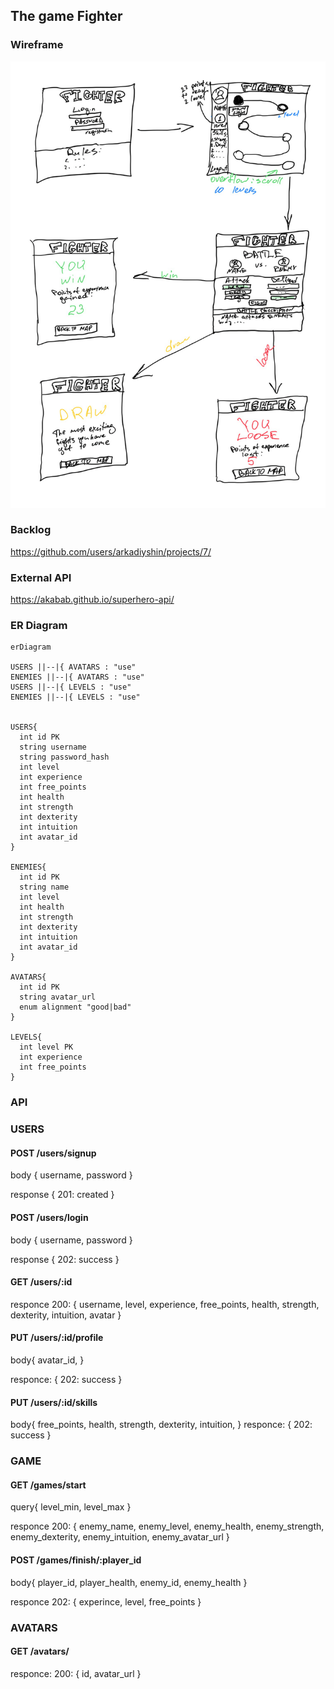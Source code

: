 ## The game Fighter 

### Wireframe

![wireframe](./planning/wireframe.png)

### Backlog
https://github.com/users/arkadiyshin/projects/7/

### External API 

https://akabab.github.io/superhero-api/

### ER Diagram

```mermaid
erDiagram

USERS ||--|{ AVATARS : "use"
ENEMIES ||--|{ AVATARS : "use"
USERS ||--|{ LEVELS : "use"
ENEMIES ||--|{ LEVELS : "use"


USERS{
  int id PK
  string username
  string password_hash
  int level
  int experience
  int free_points
  int health
  int strength
  int dexterity
  int intuition
  int avatar_id
}

ENEMIES{
  int id PK
  string name
  int level
  int health
  int strength
  int dexterity
  int intuition
  int avatar_id
}

AVATARS{
  int id PK
  string avatar_url
  enum alignment "good|bad"
}

LEVELS{
  int level PK
  int experience
  int free_points
}

```

### API 

### USERS

#### POST /users/signup
body {
  username,
  password
}

response {
  201: created
}  
  
#### POST /users/login
body {
  username,
  password
}

response {
  202: success
}  

#### GET /users/:id

responce 
200: {
  username,
  level,
  experience,
  free_points,
  health,
  strength,
  dexterity,
  intuition,
  avatar
}

#### PUT /users/:id/profile

body{
  avatar_id,
}

responce: {
  202: success
}

#### PUT /users/:id/skills

body{
  free_points,
  health,
  strength,
  dexterity,
  intuition,
}
responce: {
  202: success
}


### GAME

#### GET /games/start
query{
  level_min,
  level_max
}

responce
200: {
  enemy_name,
  enemy_level,
  enemy_health,
  enemy_strength,
  enemy_dexterity,
  enemy_intuition,
  enemy_avatar_url
}

#### POST /games/finish/:player_id

body{
  player_id,
  player_health,
  enemy_id,
  enemy_health
}

responce
202: {
  experince,
  level,
  free_points
}

### AVATARS

#### GET /avatars/
responce: 
200: {
  id,
  avatar_url
}



